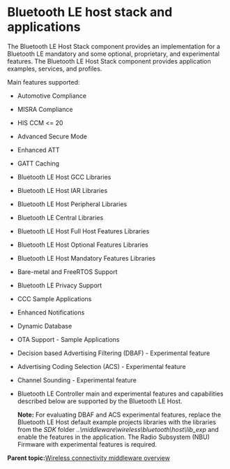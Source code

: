 # Bluetooth LE host stack and applications 

The Bluetooth LE Host Stack component provides an implementation for a Bluetooth LE mandatory and some optional, proprietary, and experimental features. The Bluetooth LE Host Stack component provides application examples, services, and profiles.

Main features supported:

-   Automotive Compliance
-   MISRA Compliance
-   HIS CCM <= 20
-   Advanced Secure Mode
-   Enhanced ATT
-   GATT Caching
-   Bluetooth LE Host GCC Libraries
-   Bluetooth LE Host IAR Libraries
-   Bluetooth LE Host Peripheral Libraries
-   Bluetooth LE Central Libraries
-   Bluetooth LE Host Full Host Features Libraries
-   Bluetooth LE Host Optional Features Libraries
-   Bluetooth LE Host Mandatory Features Libraries
-   Bare-metal and FreeRTOS Support
-   Bluetooth LE Privacy Support
-   CCC Sample Applications
-   Enhanced Notifications
-   Dynamic Database
-   OTA Support - Sample Applications
-   Decision based Advertising Filtering \(DBAF\) - Experimental feature
-   Advertising Coding Selection \(ACS\) - Experimental feature
-   Channel Sounding - Experimental feature
-   Bluetooth LE Controller main and experimental features and capabilities described below are supported by the Bluetooth LE Host.

    **Note:** For evaluating DBAF and ACS experimental features, replace the Bluetooth LE Host default example projects libraries with the libraries from the *SDK* folder *..\\middleware\\wireless\\bluetooth\\host\\lib\_exp* and enable the features in the application. The Radio Subsystem \(NBU\) Firmware with experimental features is required.


**Parent topic:**[Wireless connectivity middleware overview](../topics/wireless_connectivity_middleware_overview.md)

